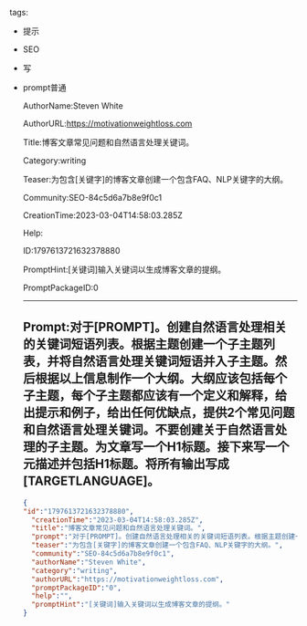   tags: 
- 提示
- SEO
- 写
- prompt普通

  AuthorName:Steven White

  AuthorURL:https://motivationweightloss.com

  Title:博客文章常见问题和自然语言处理关键词。

  Category:writing

  Teaser:为包含[关键字]的博客文章创建一个包含FAQ、NLP关键字的大纲。

  Community:SEO-84c5d6a7b8e9f0c1

  CreationTime:2023-03-04T14:58:03.285Z

  Help:

  ID:1797613721632378880

  PromptHint:[关键词]输入关键词以生成博客文章的提纲。

  PromptPackageID:0

  ---

  ## Prompt:对于[PROMPT]。创建自然语言处理相关的关键词短语列表。根据主题创建一个子主题列表，并将自然语言处理关键词短语并入子主题。然后根据以上信息制作一个大纲。大纲应该包括每个子主题，每个子主题都应该有一个定义和解释，给出提示和例子，给出任何优缺点，提供2个常见问题和自然语言处理关键词。不要创建关于自然语言处理的子主题。为文章写一个H1标题。接下来写一个元描述并包括H1标题。将所有输出写成[TARGETLANGUAGE]。

  ```json
  {
  "id":"1797613721632378880",
    "creationTime":"2023-03-04T14:58:03.285Z",
    "title":"博客文章常见问题和自然语言处理关键词。",
    "prompt":"对于[PROMPT]。创建自然语言处理相关的关键词短语列表。根据主题创建一个子主题列表，并将自然语言处理关键词短语并入子主题。然后根据以上信息制作一个大纲。大纲应该包括每个子主题，每个子主题都应该有一个定义和解释，给出提示和例子，给出任何优缺点，提供2个常见问题和自然语言处理关键词。不要创建关于自然语言处理的子主题。为文章写一个H1标题。接下来写一个元描述并包括H1标题。将所有输出写成[TARGETLANGUAGE]。",
    "teaser":"为包含[关键字]的博客文章创建一个包含FAQ、NLP关键字的大纲。",
    "community":"SEO-84c5d6a7b8e9f0c1",
    "authorName":"Steven White",
    "category":"writing",
    "authorURL":"https://motivationweightloss.com",
    "promptPackageID":"0",
    "help":"",
    "promptHint":"[关键词]输入关键词以生成博客文章的提纲。"
  }
  ```
